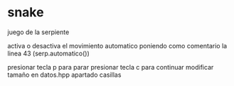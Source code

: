 # snake

juego de la serpiente

activa o desactiva el movimiento automatico poniendo como comentario la linea 43 (serp.automatico())

presionar tecla p para parar
presionar tecla c para continuar
modificar tamaño en datos.hpp apartado casillas
